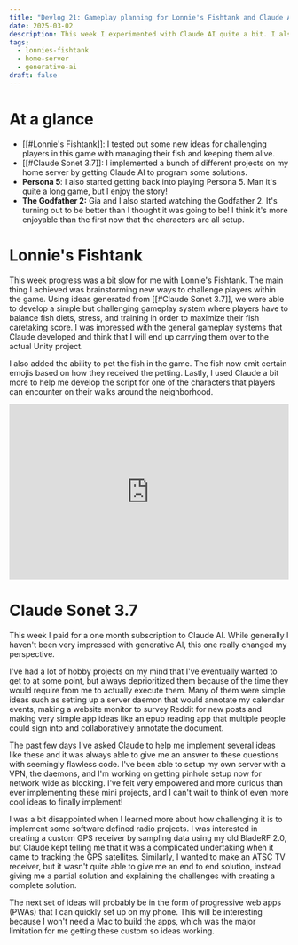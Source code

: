 ```yaml
---
title: "Devlog 21: Gameplay planning for Lonnie's Fishtank and Claude AI Experiments"
date: 2025-03-02
description: This week I experimented with Claude AI quite a bit. I also made a little bit of progress on Lonnie's Fishtank using Claude.
tags:
  - lonnies-fishtank
  - home-server
  - generative-ai
draft: false
---
```


# At a glance 
- [[#Lonnie's Fishtank]]: I tested out some new ideas for challenging players in this game with managing their fish and keeping them alive.
- [[#Claude Sonet 3.7]]: I implemented a bunch of different projects on my home server by getting Claude AI to program some solutions.
- **Persona 5**: I also started getting back into playing Persona 5. Man it's quite a long game, but I enjoy the story!
- **The Godfather 2:** Gia and I also started watching the Godfather 2. It's turning out to be better than I thought it was going to be! I think it's more enjoyable than the first now that the characters are all setup.

# Lonnie's Fishtank

This week progress was a bit slow for me with Lonnie's Fishtank. The main thing I achieved was brainstorming new ways to challenge players within the game. Using ideas generated from [[#Claude Sonet 3.7]], we were able to develop a simple but challenging gameplay system where players have to balance fish diets, stress, and training in order to maximize their fish caretaking score. I was impressed with the general gameplay systems that Claude developed and think that I will end up carrying them over to the actual Unity project.

I also added the ability to pet the fish in the game. The fish now emit certain emojis based on how they received the petting. Lastly, I used Claude a bit more to help me develop the script for one of the characters that players can encounter on their walks around the neighborhood.

<iframe width="100%" height="315" src="https://www.youtube.com/embed/MiTuzxHTY6M?si=Ws8hR_o1Q548WgAm" title="YouTube video player" frameborder="0" allow="accelerometer; autoplay; clipboard-write; encrypted-media; gyroscope; picture-in-picture; web-share" referrerpolicy="strict-origin-when-cross-origin" allowfullscreen></iframe>

# Claude Sonet 3.7

This week I paid for a one month subscription to Claude AI. While generally I haven't been very impressed with generative AI, this one really changed my perspective. 

I've had a lot of hobby projects on my mind that I've eventually wanted to get to at some point, but always deprioritized them because of the time they would require from me to actually execute them. Many of them were simple ideas such as setting up a server daemon that would annotate my calendar events, making a website monitor to survey Reddit for new posts and making very simple app ideas like an epub reading app that multiple people could sign into and collaboratively annotate the document. 

The past few days I've asked Claude to help me implement several ideas like these and it was always able to give me an answer to these questions with seemingly flawless code. I've been able to setup my own server with a VPN, the daemons, and I'm working on getting pinhole setup now for network wide as blocking. I've felt very empowered and more curious than ever implementing these mini projects, and I can't wait to think of even more cool ideas to finally implement! 

I was a bit disappointed when I learned more about how challenging it is to implement some software defined radio projects. I was interested in creating a custom GPS receiver by sampling data using my old BladeRF 2.0, but Claude kept telling me that it was a complicated undertaking when it came to tracking the GPS satellites. Similarly, I wanted to make an ATSC TV receiver, but it wasn't quite able to give me an end to end solution, instead giving me a partial solution and explaining the challenges with creating a complete solution.

The next set of ideas will probably be in the form of progressive web apps (PWAs) that I can quickly set up on my phone. This will be interesting because I won't need a Mac to build the apps, which was the major limitation for me getting these custom so ideas working. 